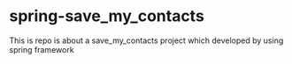 # spring-save_my_contacts
This is repo is about a save_my_contacts project which developed by using spring framework
